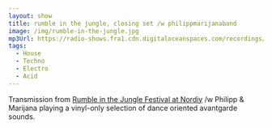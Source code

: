 ```yaml
---
layout: show
title: rumble in the jungle, closing set /w philippmarijanaband
image: /img/rumble-in-the-jungle.jpg
mp3Url: https://radio-shows.fra1.cdn.digitaloceanspaces.com/recordings/Philipp-x-Georg/stream_20240526-015345_philipmarijanaband_nordiy_closing-set_cut.mp3
tags:
  - House
  - Techno
  - Electro
  - Acid
---
```

Transmission from [Rumble in the Jungle Festival at Nordiy](https://www.instagram.com/betonfreude21/) /w Philipp & Marijana playing a vinyl-only selection of dance oriented avantgarde sounds.